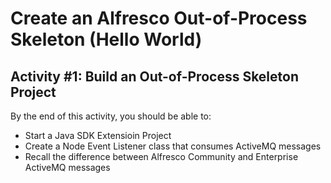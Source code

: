 # Create an Alfresco Out-of-Process Skeleton (Hello World)

## Activity #1: Build an Out-of-Process Skeleton Project
By the end of this activity, you should be able to:
*  Start a Java SDK Extensioin Project
* Create a Node Event Listener class that consumes ActiveMQ messages
* Recall the difference between Alfresco Community and Enterprise ActiveMQ messages